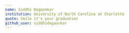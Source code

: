 ```yaml
---
name: Siddhi Degaonkar
institution: University of North Carolina at Charlotte
quote: Smile it's your graduation
github_user: siddhidegaonkar
---
```

